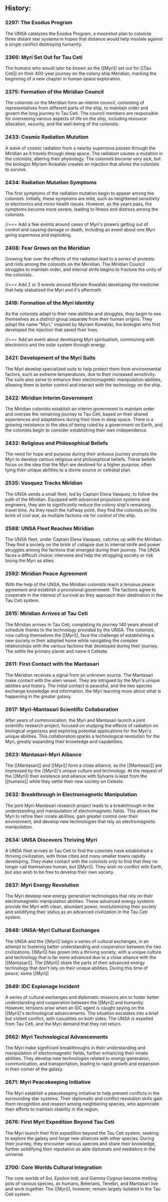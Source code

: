 ## History:

### 2297: The Exodus Program

The UNSA catalyzes the Exodus Program, a moonshot plan to colonize three distant star systems in hopes that distance would help insulate against a single conflict destroying humanity.

### 2366: Myri Set Out for Tau Ceti

The humans who would later be known as the [[Myri]] set out for [[Tau Ceti]] on their 400-year journey on the colony ship Meridian, marking the beginning of a new chapter in human space exploration.

### 2375: Formation of the Miridian Council

The colonists on the Meridian form an interim council, consisting of representatives from different parts of the ship, to maintain order and govern the long journey to Tau Ceti. The council members are responsible for overseeing various aspects of life on the ship, including resource allocation, security, and the well-being of the colonists.

### 2433: Cosmic Radiation Mutation
A wave of cosmic radiation from a nearby supernova passes through the Miridian as it travels through deep space. The radiation causes a mutation in the colonists, altering their physiology. The colonists become very sick, but the biologist Myriam Kowalski creates an injection that allows the colonists to survive.

### 2434: Radiation Mutation Symptoms

The first symptoms of the radiation mutation begin to appear among the colonists. Initially, these symptoms are mild, such as heightened sensitivity to electronics and minor health issues. However, as the years pass, the symptoms become more severe, leading to illness and distress among the colonists.

//=== Add a few events around cases of Myri's powers getting out of control and causing damage or death, including an event about one Myri going supernova and exploding.

### 2408: Fear Grows on the Meridian

Growing fear over the effects of the radiation lead to a series of protests and riots among the colonists on the Meridian. The Miridian Council struggles to maintain order, and internal strife begins to fracture the unity of the colonists.

//=== Add 2 or 3 events around Myriam Kowalski developing the medicine that help stabalized the Myri and it's aftermath

### 2418: Formation of the Myri Identity

As the colonists adapt to their new abilities and struggles, they begin to see themselves as a distinct group separate from their human origins. They adopt the name "Myri," inspired by Myriam Kowalski, the biologist who first developed the injection that saved their lives.

//=== Add an event about developing Myri spiritualism, communing with electronics and the solar system through energy.

### 2421: Development of the Myri Suits

The Myri develop specialized suits to help protect them from environmental factors, such as extreme temperatures, due to their increased sensitivity. The suits also serve to enhance their electromagnetic manipulation abilities, allowing them to better control and interact with the technology on the ship.

### 2422: Miridian Interim Government

The Miridian colonists establish an interim government to maintain order and oversee the remaining journey to Tau Ceti, based on their shared experiences and adaptations during their time in deep space. There is a growing resistance to the idea of being ruled by a government on Earth, and the colonists begin to consider establishing their own independence.

### 2432: Religious and Philosophical Beliefs

The need for hope and purpose during their arduous journey prompts the Myri to develop various religious and philosophical beliefs. These beliefs focus on the idea that the Myri are destined for a higher purpose, often tying their unique abilities to a divine source or celestial plan.

### 2535: Vasquez Tracks Miridian

The UNSA sends a small fleet, led by Captain Elena Vasquez, to follow the path of the Miridian. Equipped with advanced propulsion systems and engineers, they aim to significantly reduce the colony ship's remaining travel time. As they reach the halfway point, they find the colonists on the brink of civil war, as multiple factions vie for control of the ship.

### 2588: UNSA Fleet Reaches Miridian

The UNSA fleet, under Captain Elena Vasquez, catches up with the Miridian. They find a society on the brink of collapse due to internal strife and power struggles among the factions that emerged during their journey. The UNSA faces a difficult choice: intervene and help the struggling society or risk losing the Myri as allies.

### 2592: Miridian Peace Agreement

With the help of the UNSA, the Miridian colonists reach a tenuous peace agreement and establish a provisional government. The factions agree to cooperate in the interest of survival as they approach their destination in the Tau Ceti system.

### 2615: Miridian Arrives at Tau Ceti

The Miridian arrives in Tau Ceti, completing its journey 140 years ahead of schedule thanks to the technology provided by the UNSA. The colonists, now calling themselves the [[Myri]], face the challenge of establishing a new society in their adopted home while navigating the complex relationships with the various factions that developed during their journey. The settle the primary planet and name it Celeste.

### 2611: First Contact with the Mantasari

The Meridian receives a signal from an unknown source. The Mantasari make contact with the alien vessel. They are intrigued by the Myri's unique abilities and history. The initial contact is peaceful, and the two species exchange knowledge and information, the Myri learning more about what is happening in the greater galaxy.

### 2617: Myri-Mantasari Scientific Collaboration

After years of communication, the Myri and Mantasari launch a joint scientific research project, focused on studying the effects of radiation on biological organisms and exploring potential applications for the Myri's unique abilities. This collaboration sparks a technological revolution for the Myri, greatly expanding their knowledge and capabilities.

### 2623: Mantasari-Myri Alliance

The [[Mantasari]] and [[Myri]] form a close alliance, as the [[Mantasari]] are impressed by the [[Myri]]'s unique culture and technology. At the request of the [[Myri]] their existence and alliance with Sylvaris is kept from the [[humans]] while they settle their new society on Celeste.

### 2632: Breakthrough in Electromagnetic Manipulation

The joint Myri-Mantasari research project leads to a breakthrough in the understanding and manipulation of electromagnetic fields. This allows the Myri to refine their innate abilities, gain greater control over their environment, and develop new technologies that rely on electromagnetic manipulation.

### 2634: UNSA Discovers Thriving Myri

A UNSA fleet arrives at Tau Ceti to find the colonists have established a thriving civilization, with three cities and many smaller towns rapidly developing. They make contact with the colonists only to find that they no longer call themselves human, but [[Myri]]. They wish no conflict with Earth, but also wish to be free to develop their own society.

### 2637: Myri Energy Revolution

The Myri develop new energy generation technologies that rely on their electromagnetic manipulation abilities. These advanced energy systems provide the Myri with clean, abundant power, revolutionizing their society and solidifying their status as an advanced civilization in the Tau Ceti system.

### 2648: UNSA-Myri Cultural Exchanges

The UNSA and the [[Myri]] begin a series of cultural exchanges, in an attempt to fostering better understanding and cooperation between the two civilizations. [[Myri]] has grown into a thriving society, with a unique culture and technology that is far more advanced due to a close alliance with the [[Mantasari]]. The [[Myri]] share the parts of their advanced energy technology that don't rely on their unique abilities. During this time of peace, some [[Myri]]

### 2649: IDC Espionage Incident

A series of cultural exchanges and diplomatic missions aim to foster better understanding and cooperation between the [[Myri]] and humanity. However, tensions arise when an IDC agent is caught spying on the [[Myri]]'s technological advancements. The situation escalates into a brief but violent conflict, with casualties on both sides. The UNSA is expelled from Tau Ceti, and the Myri demand that they not return.

### 2662: Myri Technological Advancements

The Myri make significant breakthroughs in their understanding and manipulation of electromagnetic fields, further enhancing their innate abilities. They develop new technologies related to energy generation, communication, and transportation, leading to rapid growth and expansion in their corner of the galaxy.

### 2671: Myri Peacekeeping Initiative

The Myri establish a peacekeeping initiative to help prevent conflicts in the surrounding star systems. Their diplomatic and conflict resolution skills gain them recognition and respect among neighboring species, who appreciate their efforts to maintain stability in the region.

### 2676: First Myri Expedition Beyond Tau Ceti

The Myri launch their first expedition beyond the Tau Ceti system, seeking to explore the galaxy and forge new alliances with other species. During their journey, they encounter various species and share their knowledge, further solidifying their reputation as able diplomats and mediators in the universe.

### 2700: Core Worlds Cultural Integration

The core worlds of Sol, Epsilon Indi, and Gamma Cygnus become melting pots of various species, as humans, Belerians, Tenebri, and Mantasari live and work together. The [[Myri]], however, remain largely isolated in the Tau Ceti system.
